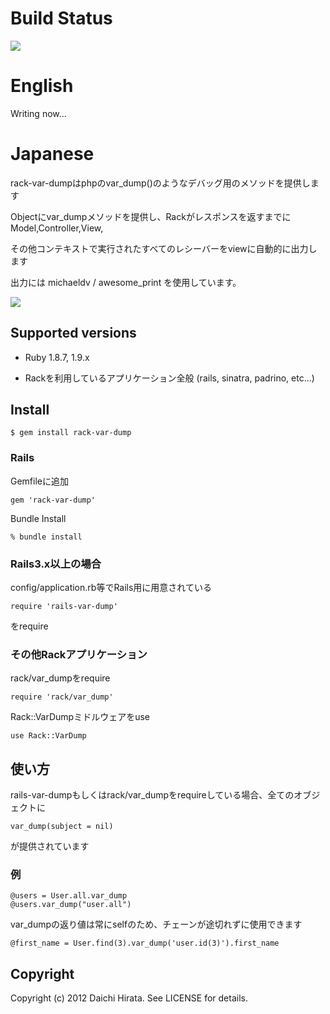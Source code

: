 # Build Status

<img src="https://secure.travis-ci.org/daic-h/rack-var-dump.png"/>

# English

Writing now...

# Japanese

rack-var-dumpはphpのvar_dump()のようなデバッグ用のメソッドを提供します

Objectにvar_dumpメソッドを提供し、Rackがレスポンスを返すまでにModel,Controller,View,

その他コンテキストで実行されたすべてのレシーバーをviewに自動的に出力します

出力には michaeldv / awesome_print を使用しています。

<img src="http://cdn-ak.f.st-hatena.com/images/fotolife/b/bunnyhop/20120208/20120208182805.png"/>

## Supported versions

* Ruby 1.8.7, 1.9.x

* Rackを利用しているアプリケーション全般 (rails, sinatra, padrino, etc...)

## Install

    $ gem install rack-var-dump

### Rails

Gemfileに追加

    gem 'rack-var-dump'

Bundle Install

    % bundle install

### Rails3.x以上の場合

config/application.rb等でRails用に用意されている

    require 'rails-var-dump'

をrequire

### その他Rackアプリケーション

rack/var_dumpをrequire

    require 'rack/var_dump'

Rack::VarDumpミドルウェアをuse

    use Rack::VarDump

## 使い方

rails-var-dumpもしくはrack/var_dumpをrequireしている場合、全てのオブジェクトに

    var_dump(subject = nil)

が提供されています

### 例

    @users = User.all.var_dump
    @users.var_dump("user.all")

var_dumpの返り値は常にselfのため、チェーンが途切れずに使用できます

    @first_name = User.find(3).var_dump('user.id(3)').first_name

## Copyright

Copyright (c) 2012 Daichi Hirata. See LICENSE for details.